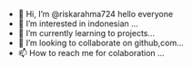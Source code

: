 - 👋 Hi, I’m @riskarahma724 hello everyone
- 👀 I’m interested in indonesian ...
- 🌱 I’m currently learning to projects...
- 💞️ I’m looking to collaborate on github,com...
- 📫 How to reach me for colaboration ...

<!---
riskarahma724/riskarahma724 is a ✨ special ✨ repository because its `README.md` (this file) appears on your GitHub profile.
You can click the Preview link to take a look at your changes.
--->
